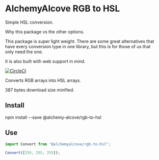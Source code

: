 # AlchemyAlcove RGB to HSL

Simple HSL conversion.

Why this package vs the other options.

This package is super light weight. There are some great alternatives that have every conversion type in one library, but this is for those of us that only need the one.

It is also built with web support in mind.

[![CircleCI](https://circleci.com/gh/AlchemyAlcove/RGBtoHSL.svg?style=svg&circle-token=e745f8d9592bb88a9220a1257ef6687a47d84cc0)](https://circleci.com/gh/AlchemyAlcove/RGBtoHSL)

Converts RGB arrays into HSL arrays.

387 bytes download size minified.

## Install

npm install --save @alchemy-alcove/rgb-to-hsl

## Use

```javascript
import Convert from "@alchemyalcove/rgb-to-hsl";

Convert([255, 255, 255]);
```